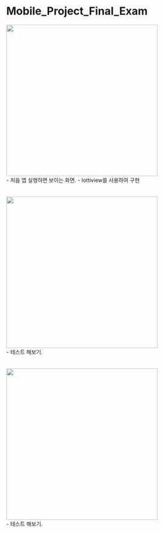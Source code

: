 # Mobile_Project_Final_Exam

<img src="![loading](https://github.com/rhj7513/Mobile_Project_Final_Exam/assets/81225901/dbcb71ac-3abd-4108-bfde-6095bdfbcc7a)" height="400px">  
<br>
- 처음 앱 실행하면 보이는 화면.
- lottiview를 사용하여 구현
<br><br><br>
<img src="./readme_blobs/result_plan.jpeg" height="400px">

<br>
- 테스트 해보기.
<br><br><br>
<img src="./readme_blobs/result_plan.jpeg" height="400px">

<br>
- 테스트 해보기.
<br><br><br>

